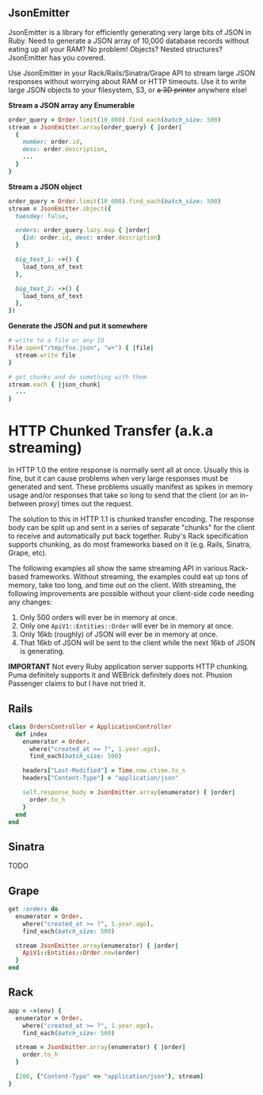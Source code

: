 ## JsonEmitter

JsonEmitter is a library for efficiently generating very large bits of JSON in Ruby. Need to generate a JSON array of 10,000 database records without eating up all your RAM? No problem! Objects? Nested structures? JsonEmitter has you covered.

Use JsonEmitter in your Rack/Rails/Sinatra/Grape API to stream large JSON responses without worrying about RAM or HTTP timeouts. Use it to write large JSON objects to your filesystem, S3, or ~~a 3D printer~~ anywhere else!

**Stream a JSON array any Enumerable**

```ruby
order_query = Order.limit(10_000).find_each(batch_size: 500)
stream = JsonEmitter.array(order_query) { |order|
  {
    number: order.id,
    desc: order.description,
    ...
  }
}
```

**Stream a JSON object**

```ruby
order_query = Order.limit(10_000).find_each(batch_size: 500)
stream = JsonEmitter.object({
  tuesday: false,

  orders: order_query.lazy.map { |order|
    {id: order.id, desc: order.description}
  }

  big_text_1: ->() {
    load_tons_of_text
  },

  big_text_2: ->() {
    load_tons_of_text
  },
})
```

**Generate the JSON and put it somewhere**

```ruby
# write to a file or any IO
File.open("/tmp/foo.json", "w+") { |file|
  stream.write file
}

# get chunks and do something with them
stream.each { |json_chunk|
  ...
}
```

# HTTP Chunked Transfer (a.k.a streaming)

In HTTP 1.0 the entire response is normally sent all at once. Usually this is fine, but it can cause problems when very large responses must be generated and sent. These problems usually manifest as spikes in memory usage and/or responses that take so long to send that the client (or an in-between proxy) times out the request.

The solution to this in HTTP 1.1 is chunked transfer encoding. The response body can be split up and sent in a series of separate "chunks" for the client to receive and automatically put back together. Ruby's Rack specification supports chunking, as do most frameworks based on it (e.g. Rails, Sinatra, Grape, etc).

The following examples all show the same streaming API in various Rack-based frameworks. Without streaming, the examples could eat up tons of memory, take too long, and time out on the client. With streaming, the following improvements are possible without your client-side code needing any changes:

1. Only 500 orders will ever be in memory at once.
2. Only one `ApiV1::Entities::Order` will ever be in memory at once.
3. Only 16kb (roughly) of JSON will ever be in memory at once.
5. That 16kb of JSON will be sent to the client while the next 16kb of JSON is generating.

**IMPORTANT** Not every Ruby application server supports HTTP chunking. Puma definitely supports it and WEBrick definitely does not. Phusion Passenger claims to but I have not tried it.

## Rails

```ruby
class OrdersController < ApplicationController
  def index
    enumerator = Order.
      where("created_at >= ?", 1.year.ago).
      find_each(batch_size: 500)

    headers["Last-Modified"] = Time.now.ctime.to_s
    headers["Content-Type"] = "application/json"

    self.response_body = JsonEmitter.array(enumerator) { |order|
      order.to_h
    }
  end
end
```

## Sinatra

TODO

## Grape

```ruby
get :orders do
  enumerator = Order.
    where("created_at >= ?", 1.year.ago).
    find_each(batch_size: 500)

  stream JsonEmitter.array(enumerator) { |order|
    ApiV1::Entities::Order.new(order)
  }
end
```

## Rack

```ruby
app = ->(env) {
  enumerator = Order.
    where("created_at >= ?", 1.year.ago).
    find_each(batch_size: 500)

  stream = JsonEmitter.array(enumerator) { |order|
    order.to_h
  }

  [200, {"Content-Type" => "application/json"}, stream]
}
```
